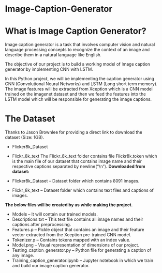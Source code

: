 # Image-Caption-Generator
# What is Image Caption Generator?
Image caption generator is a task that involves computer vision and natural language processing concepts to recognize the context of an image and describe them in a natural language like English.

The objective of our project is to build a working model of Image caption generator by implementing CNN with LSTM.

In this Python project, we will be implementing the caption generator using CNN (Convolutional Neural Networks) and LSTM (Long short term memory). The image features will be extracted from Xception which is a CNN model trained on the imagenet dataset and then we feed the features into the LSTM model which will be responsible for generating the image captions.

# The Dataset

Thanks to Jason Brownlee for providing a direct link to download the dataset (Size: 1GB).

- Flicker8k_Dataset
- Flickr_8k_text 
The Flickr_8k_text folder contains file Flickr8k.token which is the main file of our dataset that contains image name and their respective captions separated by newline(“\n”).
**Downloaded from dataset:**

- Flicker8k_Dataset – Dataset folder which contains 8091 images.
- Flickr_8k_text – Dataset folder which contains text files and captions of images.

**The below files will be created by us while making the project.**

- Models – It will contain our trained models.
- Descriptions.txt – This text file contains all image names and their captions after preprocessing.
- Features.p – Pickle object that contains an image and their feature vector extracted from the Xception pre-trained CNN model.
- Tokenizer.p – Contains tokens mapped with an index value.
- Model.png – Visual representation of dimensions of our project.
- Testing_caption_generator.py – Python file for generating a caption of any image.
- Training_caption_generator.ipynb – Jupyter notebook in which we train and build our image caption generator.
